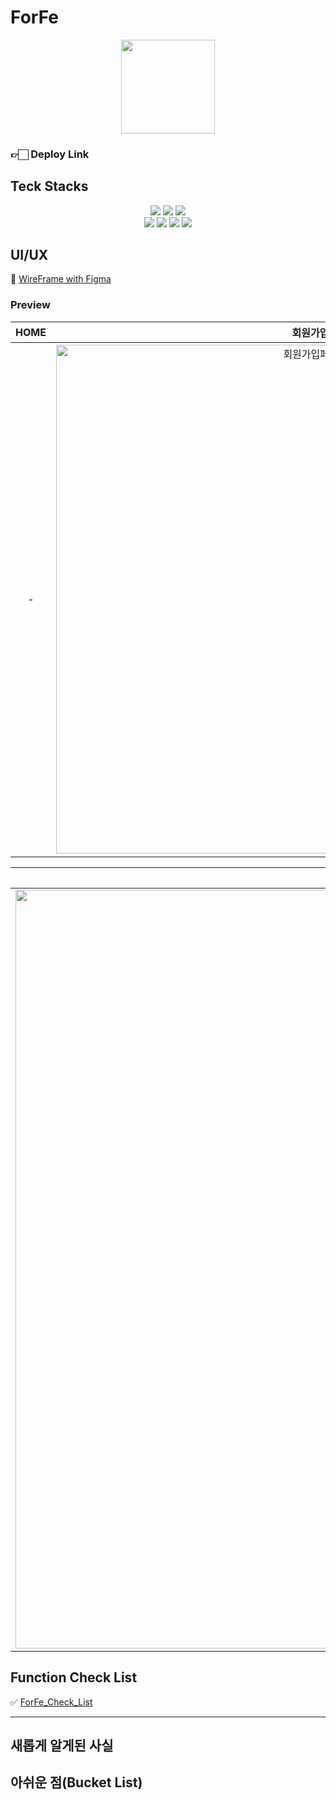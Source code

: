 # ForFe
<div align="center">
  <img src="https://github.com/New-Ha/ForFE_Blog/assets/141496181/376c19b9-2fb3-4973-b000-f068768d1941" height="150"/>
</div>



### 👉🏻 Deploy Link

## Teck Stacks
<div align="center">
<img src="https://img.shields.io/badge/html5-E34F26?style=for-the-badge&logo=html5&logoColor=white"> <img src="https://img.shields.io/badge/css-1572B6?style=for-the-badge&logo=css3&logoColor=white"> 
  <img src="https://img.shields.io/badge/javascript-F7DF1E?style=for-the-badge&logo=javascript&logoColor=black"> 
  <br>
  <img src="https://img.shields.io/badge/react-61DAFB?style=for-the-badge&logo=react&logoColor=black"> 
  <img src="https://img.shields.io/badge/firebase-FFCA28?style=for-the-badge&logo=firebase&logoColor=white">
  <img src="https://img.shields.io/badge/TypeScript-3178C6?style=for-the-badge&logo=TypeScript&logoColor=white">
   <img src="https://img.shields.io/badge/github-181717?style=for-the-badge&logo=github&logoColor=white">
</div>

## UI/UX
🎨 [WireFrame with Figma](https://www.figma.com/file/1ryaG5EZx1kCLc6xzialAK/ForFe?type=design&node-id=0%3A1&mode=design&t=AnIaB4xJ1wrRU5HL-1)

### Preview
|HOME|회원가입|로그인|
|:---:|:---:|:---:|
|-|<img width="814" alt="회원가입페이지" src="https://github.com/New-Ha/ForFE_Blog/assets/141496181/74ffce87-047a-47b6-8200-24eed25e78f0">|<img width="816" alt="로그인 페이지" src="https://github.com/New-Ha/ForFE_Blog/assets/141496181/31bf58ec-ac3d-47cf-ba47-79fee0f17a53">|

|게시글|글쓰기|프로필|
|:---:|:---:|:---:|
|<img width="1214" alt="게시글 페이지" src="https://github.com/New-Ha/ForFE_Blog/assets/141496181/00d08e15-94a5-4a4d-a397-e51918e43f10">|<img width="1214" alt="글쓰기페이지" src="https://github.com/New-Ha/ForFE_Blog/assets/141496181/3dc0b68d-2a93-45c7-8d23-7ee102abc75b">|<img width="1214" alt="프로필페이지" src="https://github.com/New-Ha/ForFE_Blog/assets/141496181/6fb09ca8-c06a-4ce5-9db1-99e8a38cb03b">|

## Function Check List
✅ [ForFe_Check_List](https://bedecked-operation-4d1.notion.site/ForFe_Check_List-7fe4bb4d5469478ba6238a1238ea8fcb?pvs=4)

---
## 새롭게 알게된 사실
## 아쉬운 점(Bucket List)

